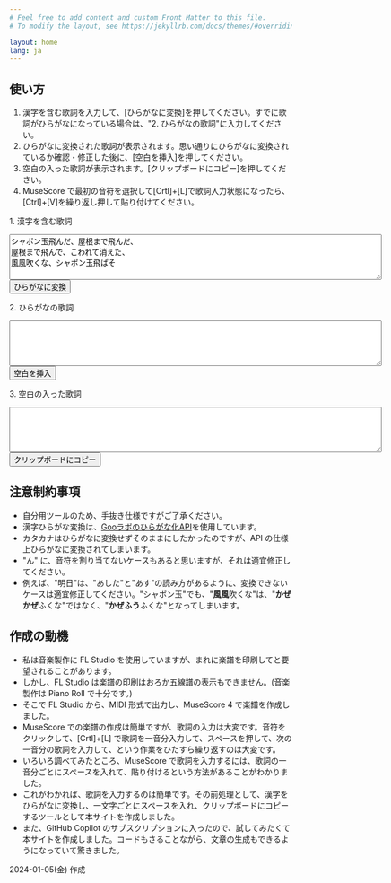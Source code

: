 ```yaml
---
# Feel free to add content and custom Front Matter to this file.
# To modify the layout, see https://jekyllrb.com/docs/themes/#overriding-theme-defaults

layout: home
lang: ja
---
```

<script>
    //lyrics に入力されたテキストの漢字をGooラボのひらがな化API ひらがなに変換して、lyrics_kana に入れる
    function convertKana() {
        let lyrics = document.getElementById("lyrics").value;
        let lyrics_kana = document.getElementById("lyrics_kana");

        //lyrics から句読点"、。"を除去する。
        lyrics = lyrics.replace(/[、。]/g, "");

        let url = "https://labs.goo.ne.jp/api/hiragana";
        let data = {
            "app_id": "5cf24bdf1cd2fe5e261f5ccbaa363a2158e54ca212e1d742306e635f58ea530f",
            "sentence": lyrics,
            "output_type": "hiragana"
        };
        let xhr = new XMLHttpRequest();
        xhr.open("POST", url, true);
        xhr.setRequestHeader("Content-Type", "application/json");
        xhr.onreadystatechange = function() {
            if (xhr.readyState === 4 && xhr.status === 200) {
                let response = JSON.parse(xhr.responseText);
                lyrics_kana.value = response.converted;
            }
        };
        xhr.send(JSON.stringify(data));
    }

    function putSpace() {
        let lyrics_kana = document.getElementById("lyrics_kana").value;
        //lyrics_kana に連続した空白があれば、一つにする
        lyrics_kana = lyrics_kana.replace(/\s+/g, " ");
        let lyrics_space = document.getElementById("lyrics_space");
        lyrics_space.value = putSpacesBetweenLetters(lyrics_kana);
    }

// lyrics_kana の一文字ごとに空白を入れて、lyrics_space に格納する関数 putSpacesBetweenLetters を作成する ただし、次の文字の前には空白を入れない "んっゃゅょぁぃぅぇぉー" ただし、既に空白が入っている場合は、空白を入れない

function putSpacesBetweenLetters(lyrics_kana) {

    let lyrics_space = '';
    const noSpaceBefore = "っゃゅょぁぃぅぇぉー";

    for (let i = 0; i < lyrics_kana.length; i++) {
        if (lyrics_kana[i] !== ' ' && !(i < lyrics_kana.length - 1 && noSpaceBefore.includes(lyrics_kana[i + 1]))) {
            lyrics_space += lyrics_kana[i] + ' ';
        } else {
            lyrics_space += lyrics_kana[i];
        }
    }

    // lyrics_space に連続した空白があれば、一つにする
    lyrics_space = lyrics_space.replace(/\s+/g, " ");

    //行末に空白があれば、削除する
    lyrics_space = lyrics_space.replace(/\s+$/g, "");

    return lyrics_space;
}

// lyrics_space の値をクリップボードにコピーする関数 copytoClipboard() を作成する
function copytoClipboard() {
    let lyrics_space = document.getElementById("lyrics_space").value;
    navigator.clipboard.writeText(lyrics_space);
}

</script>

## 使い方

1. 漢字を含む歌詞を入力して、[ひらがなに変換]を押してください。すでに歌詞がひらがなになっている場合は、"2. ひらがなの歌詞"に入力してください。
2. ひらがなに変換された歌詞が表示されます。思い通りにひらがなに変換されているか確認・修正した後に、[空白を挿入]を押してください。
3. 空白の入った歌詞が表示されます。[クリップボードにコピー]を押してください。
4. MuseScore で最初の音符を選択して[Crtl]+[L]で歌詞入力状態になったら、[Ctrl]+[V]を繰り返し押して貼り付けてください。

<label>1. 漢字を含む歌詞</label>
<textarea id="lyrics" rows="5" cols="80" value="">シャボン玉飛んだ、屋根まで飛んだ、
屋根まで飛んで、こわれて消えた、
風風吹くな、シャボン玉飛ばそ
</textarea>
<input type="button" value="ひらがなに変換" onclick="convertKana()" />

<label>2. ひらがなの歌詞</label>
<textarea id="lyrics_kana" rows="5" cols="80" value=""></textarea>
<input type="button" value="空白を挿入" onclick="putSpace()" />

<label>3. 空白の入った歌詞</label>
<textarea id="lyrics_space" rows="5" cols="80" value=""></textarea>
<input type="button" value="クリップボードにコピー" onclick="copytoClipboard()" />

## 注意制約事項

- 自分用ツールのため、手抜き仕様ですがご了承ください。
- 漢字ひらがな変換は、[Gooラボのひらがな化API](https://labs.goo.ne.jp/api/jp/hiragana-translation/)を使用しています。
- カタカナはひらがなに変換せずそのままにしたかったのですが、API の仕様上ひらがなに変換されてしまいます。
- "ん" に、音符を割り当てないケースもあると思いますが、それは適宜修正してください。
- 例えば、"明日"は、"あした"と"あす"の読み方があるように、変換できないケースは適宜修正してください。"シャボン玉"でも、"**風風**吹くな"は、"**かぜかぜ**ふくな"ではなく、"**かぜふう**ふくな"となってしまいます。

## 作成の動機

- 私は音楽製作に FL Studio を使用していますが、まれに楽譜を印刷してと要望されることがあります。
- しかし、FL Studio は楽譜の印刷はおろか五線譜の表示もできません。(音楽製作は Piano Roll で十分です。)
- そこで FL Studio から、MIDI 形式で出力し、MuseScore 4 で楽譜を作成しました。
- MuseScore での楽譜の作成は簡単ですが、歌詞の入力は大変です。音符をクリックして、[Crtl]+[L] で歌詞を一音分入力して、スペースを押して、次の一音分の歌詞を入力して、という作業をひたすら繰り返すのは大変です。
- いろいろ調べてみたところ、MuseScore で歌詞を入力するには、歌詞の一音分ごとにスペースを入れて、貼り付けるという方法があることがわかりました。
- これがわかれば、歌詞を入力するのは簡単です。その前処理として、漢字をひらがなに変換し、一文字ごとにスペースを入れ、クリップボードにコピーするツールとして本サイトを作成しました。
- また、GitHub Copilot のサブスクリプションに入ったので、試してみたくて本サイトを作成しました。コードもさることながら、文章の生成もできるようになっていて驚きました。

2024-01-05(金) 作成